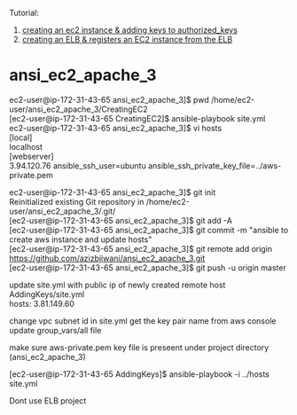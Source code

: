 Tutorial:
1. [creating an ec2 instance & adding keys to authorized_keys](http://www.bogotobogo.com/DevOps/Ansible/Ansible-aws-creating-ec2-instance.php)
2. [creating an ELB & registers an EC2 instance from the ELB](http://www.bogotobogo.com/DevOps/Ansible/Ansible-aws-creating-elb-and-register-ec2-instance.php)
# ansi_ec2_apache_3

ec2-user@ip-172-31-43-65 ansi_ec2_apache_3]$ pwd
/home/ec2-user/ansi_ec2_apache_3/CreatingEC2    
[ec2-user@ip-172-31-43-65 CreatingEC2]$ ansible-playbook site.yml  
ec2-user@ip-172-31-43-65 ansi_ec2_apache_3]$ vi hosts  
[local]  
localhost  
[webserver]  
3.94.120.76 ansible_ssh_user=ubuntu ansible_ssh_private_key_file=../aws-private.pem  
  
ec2-user@ip-172-31-43-65 ansi_ec2_apache_3]$ git init  
Reinitialized existing Git repository in /home/ec2-user/ansi_ec2_apache_3/.git/  
[ec2-user@ip-172-31-43-65 ansi_ec2_apache_3]$ git add -A  
[ec2-user@ip-172-31-43-65 ansi_ec2_apache_3]$ git commit -m "ansible to create aws instance and update hosts"  
[ec2-user@ip-172-31-43-65 ansi_ec2_apache_3]$ git remote add origin https://github.com/azizbjiwani/ansi_ec2_apache_3.git  
[ec2-user@ip-172-31-43-65 ansi_ec2_apache_3]$ git push -u origin master  

  
update site.yml with public ip of newly created remote host   
AddingKeys/site.yml      
  hosts: 3.81.149.60   

change vpc subnet id in site.yml
get the key pair name from aws console   
update group_vars/all file

  
make sure aws-private.pem key file is preseent under project directory (ansi_ec2_apache_3)   
  
[ec2-user@ip-172-31-43-65 AddingKeys]$ ansible-playbook -i ../hosts site.yml  
  
Dont use ELB project  

 




